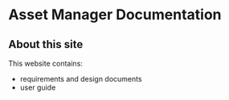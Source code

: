 # Asset Manager Documentation
## About this site
This website contains:

- requirements and design documents
- user guide
